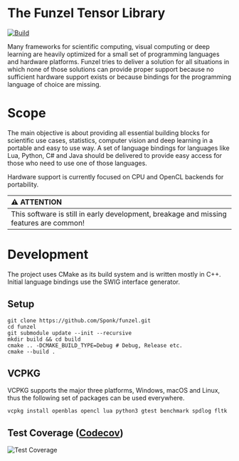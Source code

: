 # The Funzel Tensor Library 
[![Build](https://github.com/ypflanzer/funzel/actions/workflows/github-actions.yml/badge.svg)](https://github.com/ypflanzer/funzel/actions/workflows/github-actions.yml)

Many frameworks for scientific computing, visual computing or deep learning
are heavily optimized for a small set of programming languages and
hardware platforms. Funzel tries to deliver a solution for all situations in which
none of those solutions can provide proper support because no sufficient hardware
support exists or because bindings for the programming language of choice
are missing.

# Scope

The main objective is about providing all essential building blocks
for scientific use cases, statistics, computer vision and deep learning
in a portable and easy to use way. A set of language bindings for
languages like Lua, Python, C# and Java should be delivered to provide
easy access for those who need to use one of those languages.

Hardware support is currently focused on CPU and OpenCL backends for
portability.  

| :warning: ATTENTION                                                                    |
|:---------------------------------------------------------------------------------------|
| This software is still in early development, breakage and missing features are common! |

# Development

The project uses CMake as its build system and is written mostly in C++.
Initial language bindings use the SWIG interface generator.

## Setup
```
git clone https://github.com/Sponk/funzel.git
cd funzel
git submodule update --init --recursive
mkdir build && cd build
cmake .. -DCMAKE_BUILD_TYPE=Debug # Debug, Release etc.
cmake --build .
```

## VCPKG
VCPKG supports the major three platforms, Windows, macOS and Linux, thus
the following set of packages can be used everywhere.

```
vcpkg install openblas opencl lua python3 gtest benchmark spdlog fltk
```

## Test Coverage ([Codecov](https://app.codecov.io/github/ypflanzer/funzel))
![Test Coverage](https://codecov.io/github/ypflanzer/funzel/graphs/tree.svg?token=2W1PPZF3KB)
